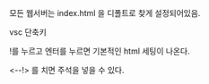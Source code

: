 모든 웹서버는 index.html 을 디폴트로 찾게 설정되어있음.

vsc 단축키

!를 누르고 엔터를 누르면 기본적인 html 세팅이 나온다.

<--!> 를 치면 주석을 넣을 수 있다.
